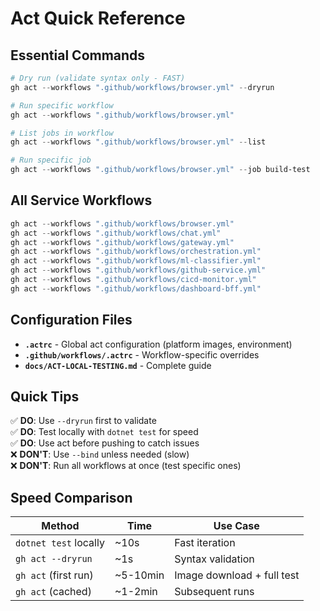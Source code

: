 # Act Quick Reference

## Essential Commands

```powershell
# Dry run (validate syntax only - FAST)
gh act --workflows ".github/workflows/browser.yml" --dryrun

# Run specific workflow
gh act --workflows ".github/workflows/browser.yml"

# List jobs in workflow
gh act --workflows ".github/workflows/browser.yml" --list

# Run specific job
gh act --workflows ".github/workflows/browser.yml" --job build-test
```

## All Service Workflows

```powershell
gh act --workflows ".github/workflows/browser.yml"
gh act --workflows ".github/workflows/chat.yml"
gh act --workflows ".github/workflows/gateway.yml"
gh act --workflows ".github/workflows/orchestration.yml"
gh act --workflows ".github/workflows/ml-classifier.yml"
gh act --workflows ".github/workflows/github-service.yml"
gh act --workflows ".github/workflows/cicd-monitor.yml"
gh act --workflows ".github/workflows/dashboard-bff.yml"
```

## Configuration Files

- **`.actrc`** - Global act configuration (platform images, environment)
- **`.github/workflows/.actrc`** - Workflow-specific overrides
- **`docs/ACT-LOCAL-TESTING.md`** - Complete guide

## Quick Tips

✅ **DO**: Use `--dryrun` first to validate  
✅ **DO**: Test locally with `dotnet test` for speed  
✅ **DO**: Use act before pushing to catch issues  
❌ **DON'T**: Use `--bind` unless needed (slow)  
❌ **DON'T**: Run all workflows at once (test specific ones)

## Speed Comparison

| Method | Time | Use Case |
|--------|------|----------|
| `dotnet test` locally | ~10s | Fast iteration |
| `gh act --dryrun` | ~1s | Syntax validation |
| `gh act` (first run) | ~5-10min | Image download + full test |
| `gh act` (cached) | ~1-2min | Subsequent runs |
